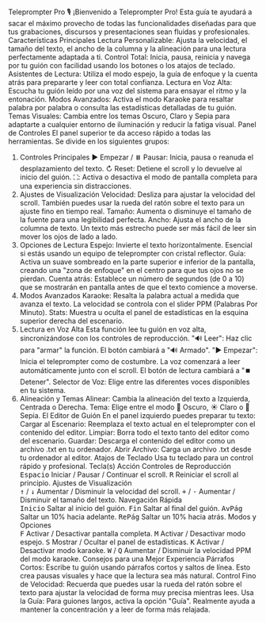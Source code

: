 Teleprompter Pro 🎙️
¡Bienvenido a Teleprompter Pro! Esta guía te ayudará a sacar el máximo provecho de todas las funcionalidades diseñadas para que tus grabaciones, discursos y presentaciones sean fluidas y profesionales.
Características Principales
Lectura Personalizable: Ajusta la velocidad, el tamaño del texto, el ancho de la columna y la alineación para una lectura perfectamente adaptada a ti.
Control Total: Inicia, pausa, reinicia y navega por tu guión con facilidad usando los botones o los atajos de teclado.
Asistentes de Lectura: Utiliza el modo espejo, la guía de enfoque y la cuenta atrás para prepararte y leer con total confianza.
Lectura en Voz Alta: Escucha tu guión leído por una voz del sistema para ensayar el ritmo y la entonación.
Modos Avanzados: Activa el modo Karaoke para resaltar palabra por palabra o consulta las estadísticas detalladas de tu guión.
Temas Visuales: Cambia entre los temas Oscuro, Claro y Sepia para adaptarte a cualquier entorno de iluminación y reducir la fatiga visual.
Panel de Controles
El panel superior te da acceso rápido a todas las herramientas. Se divide en los siguientes grupos:
1. Controles Principales
▶️ Empezar / ⏸️ Pausar: Inicia, pausa o reanuda el desplazamiento del texto.
↻ Reset: Detiene el scroll y lo devuelve al inicio del guión.
⛶: Activa o desactiva el modo de pantalla completa para una experiencia sin distracciones.
2. Ajustes de Visualización
Velocidad: Desliza para ajustar la velocidad del scroll. También puedes usar la rueda del ratón sobre el texto para un ajuste fino en tiempo real.
Tamaño: Aumenta o disminuye el tamaño de la fuente para una legibilidad perfecta.
Ancho: Ajusta el ancho de la columna de texto. Un texto más estrecho puede ser más fácil de leer sin mover los ojos de lado a lado.
3. Opciones de Lectura
Espejo: Invierte el texto horizontalmente. Esencial si estás usando un equipo de teleprompter con cristal reflector.
Guía: Activa un suave sombreado en la parte superior e inferior de la pantalla, creando una "zona de enfoque" en el centro para que tus ojos no se pierdan.
Cuenta atrás: Establece un número de segundos (de 0 a 10) que se mostrarán en pantalla antes de que el texto comience a moverse.
4. Modos Avanzados
Karaoke: Resalta la palabra actual a medida que avanza el texto. La velocidad se controla con el slider PPM (Palabras Por Minuto).
Stats: Muestra u oculta el panel de estadísticas en la esquina superior derecha del escenario.
5. Lectura en Voz Alta
Esta función lee tu guión en voz alta, sincronizándose con los controles de reproducción.
"🔊 Leer": Haz clic para "armar" la función. El botón cambiará a "🔊 Armado".
"▶️ Empezar": Inicia el teleprompter como de costumbre. La voz comenzará a leer automáticamente junto con el scroll. El botón de lectura cambiará a "⏹️ Detener".
Selector de Voz: Elige entre las diferentes voces disponibles en tu sistema.
6. Alineación y Temas
Alinear: Cambia la alineación del texto a Izquierda, Centrada o Derecha.
Tema: Elige entre el modo 🌙 Oscuro, ☀️ Claro o 📜 Sepia.
El Editor de Guión
En el panel izquierdo puedes preparar tu texto:
Cargar al Escenario: Reemplaza el texto actual en el teleprompter con el contenido del editor.
Limpiar: Borra todo el texto tanto del editor como del escenario.
Guardar: Descarga el contenido del editor como un archivo .txt en tu ordenador.
Abrir Archivo: Carga un archivo .txt desde tu ordenador al editor.
Atajos de Teclado
Usa tu teclado para un control rápido y profesional.
Tecla(s)	Acción
Controles de Reproducción	
<kbd>Espacio</kbd>	Iniciar / Pausar / Continuar el scroll.
<kbd>R</kbd>	Reiniciar el scroll al principio.
Ajustes de Visualización	
<kbd>↑</kbd> / <kbd>↓</kbd>	Aumentar / Disminuir la velocidad del scroll.
<kbd>+</kbd> / <kbd>-</kbd>	Aumentar / Disminuir el tamaño del texto.
Navegación Rápida	
<kbd>Inicio</kbd>	Saltar al inicio del guión.
<kbd>Fin</kbd>	Saltar al final del guión.
<kbd>AvPág</kbd>	Saltar un 10% hacia adelante.
<kbd>RePág</kbd>	Saltar un 10% hacia atrás.
Modos y Opciones	
<kbd>F</kbd>	Activar / Desactivar pantalla completa.
<kbd>M</kbd>	Activar / Desactivar modo espejo.
<kbd>S</kbd>	Mostrar / Ocultar el panel de estadísticas.
<kbd>K</kbd>	Activar / Desactivar modo karaoke.
<kbd>W</kbd> / <kbd>Q</kbd>	Aumentar / Disminuir la velocidad PPM del modo karaoke.
Consejos para una Mejor Experiencia
Párrafos Cortos: Escribe tu guión usando párrafos cortos y saltos de línea. Esto crea pausas visuales y hace que la lectura sea más natural.
Control Fino de Velocidad: Recuerda que puedes usar la rueda del ratón sobre el texto para ajustar la velocidad de forma muy precisa mientras lees.
Usa la Guía: Para guiones largos, activa la opción "Guía". Realmente ayuda a mantener la concentración y a leer de forma más relajada.
